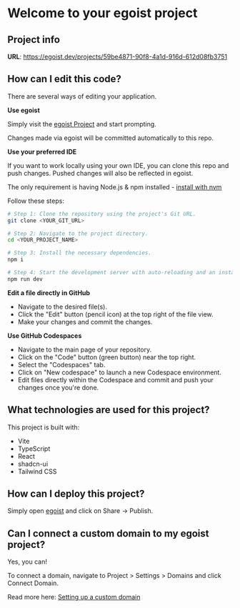 # Welcome to your egoist project

## Project info

**URL**: https://egoist.dev/projects/59be4871-90f8-4a1d-916d-612d08fb3751

## How can I edit this code?

There are several ways of editing your application.

**Use egoist**

Simply visit the [egoist Project](https://egoist.dev/projects/59be4871-90f8-4a1d-916d-612d08fb3751) and start prompting.

Changes made via egoist will be committed automatically to this repo.

**Use your preferred IDE**

If you want to work locally using your own IDE, you can clone this repo and push changes. Pushed changes will also be reflected in egoist.

The only requirement is having Node.js & npm installed - [install with nvm](https://github.com/nvm-sh/nvm#installing-and-updating)

Follow these steps:

```sh
# Step 1: Clone the repository using the project's Git URL.
git clone <YOUR_GIT_URL>

# Step 2: Navigate to the project directory.
cd <YOUR_PROJECT_NAME>

# Step 3: Install the necessary dependencies.
npm i

# Step 4: Start the development server with auto-reloading and an instant preview.
npm run dev
```

**Edit a file directly in GitHub**

- Navigate to the desired file(s).
- Click the "Edit" button (pencil icon) at the top right of the file view.
- Make your changes and commit the changes.

**Use GitHub Codespaces**

- Navigate to the main page of your repository.
- Click on the "Code" button (green button) near the top right.
- Select the "Codespaces" tab.
- Click on "New codespace" to launch a new Codespace environment.
- Edit files directly within the Codespace and commit and push your changes once you're done.

## What technologies are used for this project?

This project is built with:

- Vite
- TypeScript
- React
- shadcn-ui
- Tailwind CSS

## How can I deploy this project?

Simply open [egoist](https://egoist.dev/projects/59be4871-90f8-4a1d-916d-612d08fb3751) and click on Share -> Publish.

## Can I connect a custom domain to my egoist project?

Yes, you can!

To connect a domain, navigate to Project > Settings > Domains and click Connect Domain.

Read more here: [Setting up a custom domain](https://docs.egoist.dev/tips-tricks/custom-domain#step-by-step-guide)
